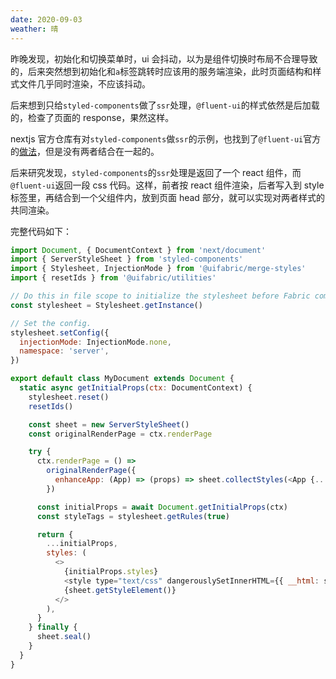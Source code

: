 ```yaml
---
date: 2020-09-03
weather: 晴
---
```


昨晚发现，初始化和切换菜单时，ui 会抖动，以为是组件切换时布局不合理导致的，后来突然想到初始化和`a`标签跳转时应该用的服务端渲染，此时页面结构和样式文件几乎同时渲染，不应该抖动。  

后来想到只给`styled-components`做了`ssr`处理，`@fluent-ui`的样式依然是后加载的，检查了页面的 response，果然这样。  

nextjs 官方仓库有对`styled-components`做`ssr`的示例，也找到了`@fluent-ui`官方的[做法](https://github.com/microsoft/fluentui/wiki/Server-side-rendering-and-browserless-testing#nextjs-setup)，但是没有两者结合在一起的。

后来研究发现，`styled-components`的`ssr`处理是返回了一个 react 组件，而`@fluent-ui`返回一段 css 代码。这样，前者按 react 组件渲染，后者写入到 style 标签里，再结合到一个父组件内，放到页面 head 部分，就可以实现对两者样式的共同渲染。  

完整代码如下：

```js
import Document, { DocumentContext } from 'next/document'
import { ServerStyleSheet } from 'styled-components'
import { Stylesheet, InjectionMode } from '@uifabric/merge-styles'
import { resetIds } from '@uifabric/utilities'

// Do this in file scope to initialize the stylesheet before Fabric components are imported.
const stylesheet = Stylesheet.getInstance()

// Set the config.
stylesheet.setConfig({
  injectionMode: InjectionMode.none,
  namespace: 'server',
})

export default class MyDocument extends Document {
  static async getInitialProps(ctx: DocumentContext) {
    stylesheet.reset()
    resetIds()

    const sheet = new ServerStyleSheet()
    const originalRenderPage = ctx.renderPage

    try {
      ctx.renderPage = () =>
        originalRenderPage({
          enhanceApp: (App) => (props) => sheet.collectStyles(<App {...props} />),
        })

      const initialProps = await Document.getInitialProps(ctx)
      const styleTags = stylesheet.getRules(true)

      return {
        ...initialProps,
        styles: (
          <>
            {initialProps.styles}
            <style type="text/css" dangerouslySetInnerHTML={{ __html: styleTags }} />
            {sheet.getStyleElement()}
          </>
        ),
      }
    } finally {
      sheet.seal()
    }
  }
}
```
